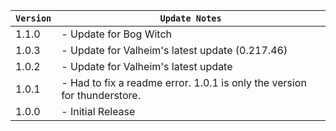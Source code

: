 | `Version` | `Update Notes`                                                           |
|-----------|--------------------------------------------------------------------------|
| 1.1.0     | - Update for Bog Witch                                                   |
| 1.0.3     | - Update for Valheim's latest update (0.217.46)                          |
| 1.0.2     | - Update for Valheim's latest update                                     |
| 1.0.1     | - Had to fix a readme error. 1.0.1 is only the version for thunderstore. |
| 1.0.0     | - Initial Release                                                        |